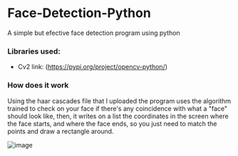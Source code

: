 # Face-Detection-Python
A simple but efective face detection program using python

### Libraries used:
- Cv2 link: (https://pypi.org/project/opencv-python/)

### How does it work
Using the haar cascades file that I uploaded the program uses the algorithm trained to check on your face if there's any coincidence with what a "face" should look like,
then, it writes on a list the coordinates in the screen where the face starts, and where the face ends, so you just need to match the points and draw a rectangle around.

![image](https://user-images.githubusercontent.com/76247635/168198987-9c9a9d8a-bbf5-4b14-b986-4a23a5e129d4.png)
